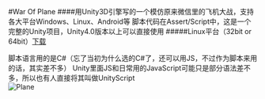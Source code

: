 #War Of Plane
####用Unity3D引擎写的一个模仿原来微信里的飞机大战，支持各大平台Windows、Linux、Android等
脚本代码在Assert/Script中，这是一个完整的Unity项目，Unity4.0版本以上可以直接使用
#####Linux平台（32bit or 64bit）[下载](http://115.28.143.152/files/Linuxlauncher.tar.gz)

脚本语言用的是C#（忘了当初为什么选的C#了，还可以用JS，不过作为脚本来用的话，其实差不多）
Unity里面JS和日常用的JavaScript可能只是部分语法差不多，所以也有人直接将其叫做UnityScript<br>
![Plane](http://115.28.143.152/silence/wp-content/uploads/2016/04/plane-1.png)
